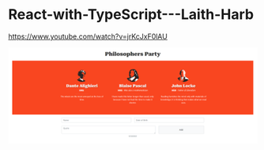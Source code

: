 # React-with-TypeScript---Laith-Harb
https://www.youtube.com/watch?v=jrKcJxF0lAU

![preview.png](preview.png)